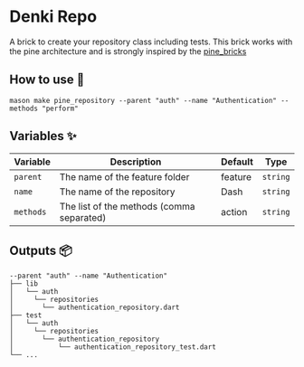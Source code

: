 # Denki Repo

A brick to create your repository class including tests.
This brick works with the pine architecture and is strongly inspired by the [pine_bricks](https://github.com/MyLittleSuite/pine_bricks)

## How to use 🚀

```
mason make pine_repository --parent "auth" --name "Authentication" --methods "perform"
```

## Variables ✨

| Variable  | Description                               | Default | Type     |
|-----------|-------------------------------------------|---------|----------|
| `parent`  | The name of the feature folder            | feature | `string` |
| `name`    | The name of the repository                | Dash    | `string` |
| `methods` | The list of the methods (comma separated) | action  | `string` |

## Outputs 📦

```
--parent "auth" --name "Authentication"
├── lib
│   └── auth
│     └── repositories
│       └── authentication_repository.dart
├── test
│   └── auth
│     └── repositories
│       └── authentication_repository
│           └── authentication_repository_test.dart
└── ...
```
